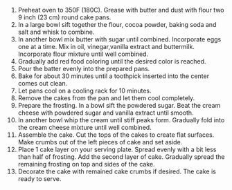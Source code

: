 1. Preheat oven to 350F (180C). Grease with butter and dust with flour two 9 inch (23 cm) round cake pans. 
2. In a large bowl sift together the flour, cocoa powder, baking soda and salt and whisk to combine. 
3. In another bowl mix butter with sugar until combined. Incorporate eggs one at a time. Mix in oil, vinegar,vanilla extract and buttermilk. Incorporate flour mixture until well combined. 
4. Gradually add red food coloring until the desired color is reached. 
5. Pour the batter evenly into the prepared pans. 
6. Bake for about 30 minutes until a toothpick inserted into the center comes out clean. 
7. Let pans cool on a cooling rack for 10 minutes. 
8. Remove the cakes from the pan and let them cool completely. 
9. Prepare the frosting. In a bowl sift the powdered sugar. Beat the cream cheese with powdered sugar and vanilla extract until smooth. 
10. In another bowl whip the cream until stiff peaks form. Gradually fold into the cream cheese mixture until well combined. 
11. Assemble the cake. Cut the tops of the cakes to create flat surfaces. Make crumbs out of the left pieces of cake and set aside. 
12. Place 1 cake layer on your serving plate. Spread evenly with a bit less than half of frosting. Add the second layer of cake. Gradually spread the remaining frosting on top and sides of the cake. 
13. Decorate the cake with remained cake crumbs if desired. The cake is ready to serve. 
